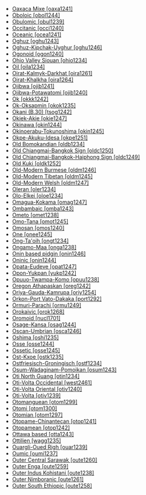 - [Oaxaca Mixe [oaxa1241]](tree/mixe1284/mixe1286/oaxa1241/oaxa1241.ini)
- [Oboloic [obol1244]](tree/atla1278/volt1241/benu1247/delt1251/obol1242/obol1244/obol1244.ini)
- [Obulomic [obul1239]](tree/atla1278/volt1241/benu1247/delt1251/cent2028/kugb1242/obul1239/obul1239.ini)
- [Occitanic [occi1240]](tree/indo1319/ital1284/lati1262/lati1263/impe1234/roma1334/ital1285/west2813/shif1234/sout3183/occi1240/occi1240.ini)
- [Oceanic [ocea1241]](tree/aust1307/nucl1752/mala1545/cent2237/east2712/ocea1241/ocea1241.ini)
- [Oghuz [oghu1243]](tree/turk1311/comm1245/oghu1246/oghu1243/oghu1243.ini)
- [Oghuz-Kipchak-Uyghur [oghu1246]](tree/turk1311/comm1245/oghu1246/oghu1246.ini)
- [Ogonoid [ogon1240]](tree/atla1278/volt1241/benu1247/delt1251/ogon1240/ogon1240.ini)
- [Ohio Valley Siouan [ohio1234]](tree/siou1252/core1249/ohio1234/ohio1234.ini)
- [Oil [oila1234]](tree/indo1319/ital1284/lati1262/lati1263/impe1234/roma1334/ital1285/west2813/shif1234/nort3208/gall1280/oila1234/oila1234.ini)
- [Oirat-Kalmyk-Darkhat [oira1261]](tree/mong1329/oira1260/oira1264/oira1261/oira1261.ini)
- [Oirat-Khalkha [oira1264]](tree/mong1329/oira1260/oira1264/oira1264.ini)
- [Ojibwa [ojib1241]](tree/algi1248/algo1256/east2765/ojib1240/ojib1241/ojib1241.ini)
- [Ojibwa-Potawatomi [ojib1240]](tree/algi1248/algo1256/east2765/ojib1240/ojib1240.ini)
- [Ok [okkk1242]](tree/nucl1709/cent2116/awyu1265/okok1235/okkk1242/okkk1242.ini)
- [Ok-Oksapmin [okok1235]](tree/nucl1709/cent2116/awyu1265/okok1235/okok1235.ini)
- [Okani (B.30) [tsog1242]](tree/atla1278/volt1241/benu1247/bant1294/sout3152/narr1281/bant1295/b10b1234/tsog1242/tsog1242.ini)
- [Okiek-Akie [okie1247]](tree/nilo1247/sout2830/kale1246/okie1247/okie1247.ini)
- [Okinawa [okin1244]](tree/japo1237/ryuk1243/nort3255/okin1244/okin1244.ini)
- [Okinoerabu-Tokunoshima [okin1245]](tree/japo1237/ryuk1243/nort3255/amam1245/nucl1644/okin1245/okin1245.ini)
- [Okpe-Akuku-Idesa [okpe1251]](tree/atla1278/volt1241/benu1247/akpe1249/edoi1239/nort3183/sout3171/okpe1251/okpe1251.ini)
- [Old Bomokandian [oldb1234]](tree/atla1278/volt1241/benu1247/bant1294/sout3152/narr1281/abab1240/oldb1234/oldb1234.ini)
- [Old Chiangmai-Bangkok Sign [oldc1250]](tree/sign1238/deaf1237/oldc1249/oldc1250/oldc1250.ini)
- [Old Chiangmai-Bangkok-Haiphong Sign [oldc1249]](tree/sign1238/deaf1237/oldc1249/oldc1249.ini)
- [Old Kuki [oldk1252]](tree/sino1245/kuki1245/kuki1246/oldk1252/oldk1252.ini)
- [Old-Modern Burmese [oldm1246]](tree/sino1245/burm1265/lolo1265/burm1266/sout3159/nucl1730/oldm1246/oldm1246.ini)
- [Old-Modern Tibetan [oldm1245]](tree/sino1245/bodi1256/bodi1257/oldm1245/oldm1245.ini)
- [Old-Modern Welsh [oldm1247]](tree/indo1319/celt1248/nucl1715/tgbc1234/insu1254/bryt1239/oldm1247/oldm1247.ini)
- [Oleran [oler1234]](tree/atla1278/volt1241/benu1247/kain1275/kain1276/uppe1457/oler1234/oler1234.ini)
- [Olo-Elkei [oloe1234]](tree/nucl1708/auol1234/oloe1234/oloe1234.ini)
- [Omagua-Kokama [omag1247]](tree/tupi1275/mawe1252/awet1245/tupi1276/tupi1287/omag1247/omag1247.ini)
- [Ombambaic [omba1243]](tree/atla1278/volt1241/benu1247/bant1294/sout3152/narr1281/cent2260/njeb1243/mber1262/tsit1234/omba1243/omba1243.ini)
- [Ometo [omet1238]](tree/gong1255/omet1238/omet1238.ini)
- [Omo-Tana [omot1245]](tree/afro1255/cush1243/east2699/lowl1267/sout3055/main1283/omot1245/omot1245.ini)
- [Omosan [omos1240]](tree/nucl1709/mada1298/croi1234/tibo1242/omos1240/omos1240.ini)
- [One [onee1245]](tree/nucl1708/west2580/onee1245/onee1245.ini)
- [Ong-Ta'oih [ongt1234]](tree/aust1305/katu1271/taoi1247/nucl1296/ongt1234/ongt1234.ini)
- [Ongamo-Maa [onga1238]](tree/nilo1247/east2418/teso1247/lotu1248/onga1238/onga1238.ini)
- [Onin based pidgin [onin1246]](tree/pidg1258/onin1246/onin1246.ini)
- [Oninic [onin1244]](tree/aust1307/nucl1752/mala1545/cent2237/cent2245/keit1238/yamd1241/onin1244/onin1244.ini)
- [Opata-Eudeve [opat1247]](tree/utoa1244/sout3136/opat1247/opat1247.ini)
- [Opon-Yukpan [yukp1242]](tree/cari1283/yukp1242/yukp1242.ini)
- [Opuuo-Twampa-Komo [opuu1238]](tree/koma1264/opuu1238/opuu1238.ini)
- [Oregon Athapaskan [oreg1242]](tree/atha1245/atha1246/atha1247/paci1277/oreg1242/oreg1242.ini)
- [Oriya-Gauda-Kamrupa [oriy1254]](tree/indo1319/indo1320/indo1321/indo1323/oriy1254/oriy1254.ini)
- [Orkon-Port Vato-Dakaka [port1292]](tree/aust1307/nucl1752/mala1545/cent2237/east2712/ocea1241/nort3195/cent2269/ambr1240/port1292/port1292.ini)
- [Ormuri-Parachi [ormu1249]](tree/indo1319/indo1320/iran1269/ormu1249/ormu1249.ini)
- [Orokaivic [orok1268]](tree/nucl1709/bina1276/bina1279/nucl1603/sout2934/orok1268/orok1268.ini)
- [Oromoid [nucl1701]](tree/afro1255/cush1243/east2699/lowl1267/sout3055/main1283/nucl1701/nucl1701.ini)
- [Osage-Kansa [osag1244]](tree/siou1252/core1249/miss1254/dheg1241/osag1244/osag1244.ini)
- [Oscan-Umbrian [osca1246]](tree/indo1319/ital1284/sabe1249/osca1246/osca1246.ini)
- [Oshima [oshi1235]](tree/japo1237/ryuk1243/nort3255/amam1245/nucl1644/oshi1235/oshi1235.ini)
- [Osse [osse1244]](tree/atla1278/volt1241/benu1247/akpe1249/edoi1239/nort3183/osse1244/osse1244.ini)
- [Ossetic [osse1245]](tree/indo1319/indo1320/iran1269/cent2317/sogd1247/osse1245/osse1245.ini)
- [Ost-Kxoe [ostk1235]](tree/khoe1240/khoe1241/nonk1236/ostk1235/ostk1235.ini)
- [Ostfriesisch-Groningisch [ostf1234]](tree/indo1319/germ1287/nort3152/west2793/nort3175/alts1234/midd1345/lowg1239/ostf1234/ostf1234.ini)
- [Osum-Wadaginam-Pomoikan [osum1243]](tree/nucl1709/mada1298/kala1403/sout3148/osum1243/osum1243.ini)
- [Oti North Guang [otin1234]](tree/atla1278/volt1241/kwav1236/nyoa1234/poto1254/tano1248/guan1278/nort3204/otin1234/otin1234.ini)
- [Oti-Volta Occidental [west2461]](tree/atla1278/volt1241/nort3149/gura1261/cent2243/nort2777/bwam1248/otiv1239/nucl1743/gurm1247/west2461/west2461.ini)
- [Oti-Volta Oriental [otiv1240]](tree/atla1278/volt1241/nort3149/gura1261/cent2243/nort2777/bwam1248/otiv1239/nucl1743/otiv1240/otiv1240.ini)
- [Oti-Volta [otiv1239]](tree/atla1278/volt1241/nort3149/gura1261/cent2243/nort2777/bwam1248/otiv1239/otiv1239.ini)
- [Otomanguean [otom1299]](tree/otom1299/otom1299.ini)
- [Otomi [otom1300]](tree/otom1299/west2783/otop1241/otop1242/otom1297/otom1300/otom1300.ini)
- [Otomian [otom1297]](tree/otom1299/west2783/otop1241/otop1242/otom1297/otom1297.ini)
- [Otopame-Chinantecan [otop1241]](tree/otom1299/west2783/otop1241/otop1241.ini)
- [Otopamean [otop1242]](tree/otom1299/west2783/otop1241/otop1242/otop1242.ini)
- [Ottawa based [otta1243]](tree/pidg1258/otta1243/otta1243.ini)
- [Ottilien [wagg1235]](tree/lowe1437/ramu1234/lowe1439/wagg1235/wagg1235.ini)
- [Ouargli-Oued Righ [ouar1239]](tree/afro1255/berb1260/zena1250/moza1250/ouar1239/ouar1239.ini)
- [Oumic [oumi1237]](tree/aust1307/nucl1752/mala1545/cent2237/east2712/ocea1241/west2818/papu1253/peri1258/cent2070/oumi1237/oumi1237.ini)
- [Outer Central Sarawak [oute1260]](tree/aust1307/nucl1752/mala1545/nort3253/sara1342/oute1260/oute1260.ini)
- [Outer Enga [oute1259]](tree/nucl1709/enga1254/enga1251/oute1259/oute1259.ini)
- [Outer Indus Kohistani [oute1238]](tree/indo1319/indo1320/indo1321/indo1324/kohi1251/indu1240/oute1238/oute1238.ini)
- [Outer Nimboranic [oute1261]](tree/nimb1257/oute1261/oute1261.ini)
- [Outer South Ethiopic [oute1258]](tree/afro1255/semi1276/west2786/ethi1244/sout3078/oute1258/oute1258.ini)
